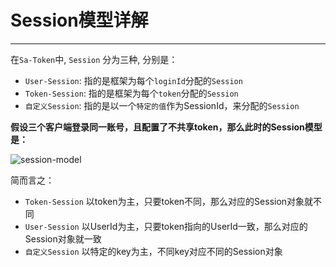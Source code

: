 # Session模型详解

--- 

在`Sa-Token`中, `Session` 分为三种, 分别是：
- `User-Session`: 指的是框架为每个`loginId`分配的`Session` 
- `Token-Session`: 指的是框架为每个`token`分配的`Session` 
- `自定义Session`: 指的是以一个`特定的值`作为SessionId，来分配的`Session` 


**假设三个客户端登录同一账号，且配置了不共享token，那么此时的Session模型是：**

![session-model](https://oss.dev33.cn/sa-token/doc/session-model3.png 's-w')

简而言之：
- `Token-Session` 以token为主，只要token不同，那么对应的Session对象就不同
- `User-Session`  以UserId为主，只要token指向的UserId一致，那么对应的Session对象就一致
- `自定义Session` 以特定的key为主，不同key对应不同的Session对象



